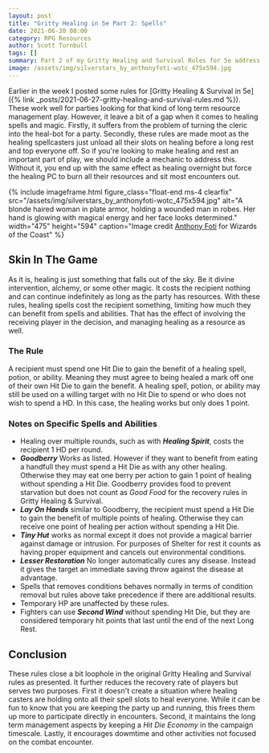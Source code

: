 ```yaml
---
layout: post
title: "Gritty Healing in 5e Part 2: Spells"
date: 2021-06-30 08:00
category: RPG Resources
author: Scott Turnbull
tags: []
summary: Part 2 of my Gritty Healing and Survival Rules for 5e address mechanics for spells and potions.
image: /assets/img/silverstars_by_anthonyfoti-wotc_475x594.jpg
---
```


Earlier in the week I posted some rules for [Gritty Healing & Survival in 5e]({% link _posts/2021-06-27-gritty-healing-and-survival-rules.md %}). These work well for parties looking for that kind of long term resource management play. However, it leave a bit of a gap when it comes to healing spells and magic. Firstly, it suffers from the problem of turning the cleric into the heal-bot for a party. Secondly, these rules are made moot as the healing spellcasters just unload all their slots on healing before a long rest and top everyone off. So if you're looking to make healing and rest an important part of play, we should include a mechanic to address this. Without it, you end up with the same effect as healing overnight but force the healing PC to burn all their resources and sit most encounters out.

{% include imageframe.html
  figure_class="float-end ms-4 clearfix"
  src="/assets/img/silverstars_by_anthonyfoti-wotc_475x594.jpg"
  alt="A blonde haired woman in plate armor, holding a wounded man in robes.  Her hand is glowing with magical energy and her face looks determined."
  width="475" height="594"
  caption="Image credit <a href='https://www.deviantart.com/anthonyfoti/' target='_blank'>Anthony Foti</a> for Wizards of the Coast"
 %}

## Skin In The Game
As it is, healing is just something that falls out of the sky. Be it divine intervention, alchemy, or some other magic.  It costs the recipient nothing and can continue indefinitely as long as the party has resources. With these rules, healing spells cost the recipient something, limiting how much they can benefit from spells and abilities. That has the effect of involving the receiving player in the decision, and managing healing as a resource as well.

### The Rule
A recipient must spend one Hit Die to gain the benefit of a healing spell, potion, or ability. Meaning they must agree to being healed a mark off one of their own Hit Die to gain the benefit. A healing spell, potion, or ability may still be used on a willing target with no Hit Die to spend or who does not wish to spend a HD.  In this case, the healing works but only does 1 point.

### Notes on Specific Spells and Abilities

* Healing over multiple rounds, such as with ***Healing Spirit***, costs the recipient 1 HD per round.
* ***Goodberry*** Works as listed.  However if they want to benefit from eating a handfull they must spend a Hit Die as with any other healing.  Otherwise they may eat one berry per action to gain 1 point of healing without spending a Hit Die. Goodberry provides food to prevent starvation but does not count as *Good Food* for the recovery rules in Gritty Healing & Survival.
* ***Lay On Hands*** similar to Goodberry, the recipient must spend a Hit Die to gain the benefit of multiple points of healing.  Otherwise they can receive one point of healing per action without spending a Hit Die.
* ***Tiny Hut*** works as normal except it does not provide a magical barrier against damage or intrusion. For purposes of Shelter for rest it counts as having proper equipment and cancels out environmental conditions.  
* ***Lesser Restoration*** No longer automatically cures any disease. Instead it gives the target an immediate saving throw against the disease at advantage. 
* Spells that removes conditions behaves normally in terms of condition removal but rules above take precedence if there are additional results.
* Temporary HP are unaffected by these rules.
* Fighters can use ***Second Wind*** without spending Hit Die, but they are considered temporary hit points that last until the end of the next Long Rest.


## Conclusion
These rules close a bit loophole in the original Gritty Healing and Survival rules as presented.  It further reduces the recovery rate of players but serves two purposes. First it doesn't create a situation where healing casters are holding onto all their spell slots to heal everyone. While it can be fun to know that you are keeping the party up and running, this frees them up more to participate directly in encounters. Second, it maintains the long term management aspects by keeping a *Hit Die Economy* in the campaign timescale. Lastly, it encourages dowmtime and other activities not focused on the combat encounter.